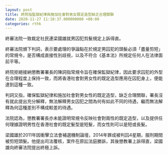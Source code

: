 ```yaml
---
layout: post
title: 終院指監獄紀律與施加社會對男女既定造型缺乏合理關聯
date: 2020-11-27 11:10:37.000000000 +08:00
categories: rthk
---
```


終審法院一致裁定社民連梁國雄就男囚犯剪髮規定上訴得直。

終審法院頒下判詞，表示要處理的爭論點在於規定男囚犯的頭髮必須「盡量剪短」的常規令，是否構成直接性別歧視，以及不符合《基本法》所規定任何人在法律面前平等。

終院拒絕接納懲教署署長的陳詞指常規令旨在確保監獄紀律，因此要求囚犯的外型在合理程度上保持一致，而將香港社會對男女性的既定造型應用在囚犯身上，便能達到這種一致。

判詞又指，確保監獄紀律和施加社會對男女性的既定造型，缺乏合理關聯，署長沒有就此提出充分解釋，無法解釋男女囚犯之間為何有如此不同的待遇，繼而無法解釋為何這種差別不構成較差的待遇。

法院認為，懲教署署長亦未能證明常規令反映社會對兩性的既定造型，以及提供任何理據證明男性在香港社會的既定髮型是短髮，而女性則可以是短或長髮。

梁國雄於2011年因衝擊立法會補選機制論壇，2014年罪成被判囚4星期，服刑期間被剪短頭髮。他提出司法覆核，案件在原訟法庭勝訴，其後懲教署上訴得直，梁國雄向終審法院提出終極上訴。
